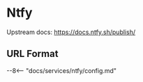 # Ntfy

Upstream docs: https://docs.ntfy.sh/publish/

## URL Format

--8<-- "docs/services/ntfy/config.md"